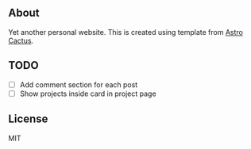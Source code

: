 ## About

Yet another personal website. This is created using template from [Astro Cactus](https://github.com/chrismwilliams/astro-cactus).

## TODO
- [ ] Add comment section for each post
- [ ] Show projects inside card in project page

## License

MIT
